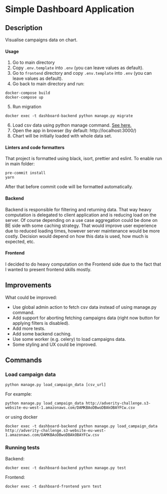 # Simple Dashboard Application

## Description
Visualise campaigns data on chart.

#### Usage
1. Go to main directory
2. Copy `.env.template` into `.env` (you can leave values as default).
3. Go to `frontend` directory and copy `.env.template` into `.env` (you can leave values as default).
4. Go back to main directory and run:
```
docker-compose build
docker-compose up
```
5. Run migration
```
docker exec -t dashboard-backend python manage.py migrate
```
6. Load csv data using python manage command. [See here.](#load-campaign-data)
7. Open the app in browser (by default: http://localhost:3000/)
8. Chart will be initially loaded with whole data set. 

#### Linters and code formatters
That project is formatted using black, isort, prettier and eslint. To enable run in main folder:
```
pre-commit install
yarn
```
After that before commit code will be formatted automatically. 

#### Backend
Backend is responsible for filtering and returning data. That way heavy computation is delegated
to client application and is reducing load on the server.
Of course depending on a use case aggregation could be done on BE side with some
caching strategy. That would improve user experience due to reduced loading times, however server
maintenance would be more costly.
Decision would depend on how this data is used, how much is expected, etc.

#### Frontend
I decided to do heavy computation on the Frontend side due to the fact that I wanted to present
frontend skills mostly.


## Improvements
What could be improved:
- Use global admin action to fetch csv data instead of using manage.py command.
- Add support for aborting fetching campaigns data (right now button for applying filters is disabled).
- Add more tests.
- Add some backend caching.
- Use some worker (e.g. celery) to load campaigns data.
- Some styling and UX could be improved.

## Commands

### Load campaign data
```
python manage.py load_campaign_data [csv_url]
```
For example:
```
python manage.py load_campaign_data http://adverity-challenge.s3-website-eu-west-1.amazonaws.com/DAMKBAoDBwoDBAkOBAYFCw.csv
```
or using docker

```
docker exec -t dashboard-backend python manage.py load_campaign_data http://adverity-challenge.s3-website-eu-west-1.amazonaws.com/DAMKBAoDBwoDBAkOBAYFCw.csv
```

### Running tests
Backend:
```
docker exec -t dashboard-backend python manage.py test
```
Frontend:
```
docker exec -t dashboard-frontend yarn test
```
